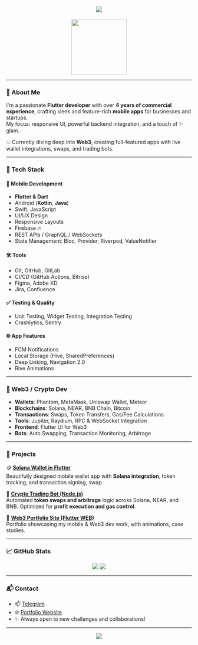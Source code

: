 <h1 align="center">
  <img src="https://readme-typing-svg.herokuapp.com/?color=ff61f6&size=30&center=true&vCenter=true&width=1000&lines=Hey+there!+I'm+Liya+💻;Flutter+%26+Web3+Developer+🚀;Turning+ideas+into+apps+✨" />
</h1>

<p align="center">
  <img src="https://media.giphy.com/media/hp3dmEydIsPEM/giphy.gif" width="150" />
</p>

---

### 🌟 About Me

I'm a passionate **Flutter developer** with over **4 years of commercial experience**, crafting sleek and feature-rich **mobile apps** for businesses and startups.  
My focus: responsive UI, powerful backend integration, and a touch of ✨ glam.

💥 Currently diving deep into **Web3**, creating full-featured apps with live wallet integrations, swaps, and trading bots.

---

### 🚀 Tech Stack

#### 🧩 Mobile Development
- **Flutter & Dart**
- Android (**Kotlin**, **Java**)
- Swift, JavaScript
- UI/UX Design
- Responsive Layouts
- Firebase 🔥
- REST APIs / GraphQL / WebSockets
- State Management: Bloc, Provider, Riverpod, ValueNotifier

#### 🛠 Tools
- Git, GitHub, GitLab
- CI/CD (GitHub Actions, Bitrise)
- Figma, Adobe XD
- Jira, Confluence

#### ✅ Testing & Quality
- Unit Testing, Widget Testing, Integration Testing
- Crashlytics, Sentry

#### 🌐 App Features
- FCM Notifications
- Local Storage (Hive, SharedPreferences)
- Deep Linking, Navigation 2.0
- Rive Animations

---

### 💎 Web3 / Crypto Dev

- **Wallets**: Phantom, MetaMask, Uniswap Wallet, Meteor  
- **Blockchains**: Solana, NEAR, BNB Chain, Bitcoin  
- **Transactions**: Swaps, Token Transfers, Gas/Fee Calculations  
- **Tools**: Jupiter, Raydium, RPC & WebSocket Integration  
- **Frontend**: Flutter UI for Web3  
- **Bots**: Auto Swapping, Transaction Monitoring, Arbitrage

---

### 🚧 Projects

🪙 [**Solana Wallet in Flutter**](https://site-git-master-liyafars-projects.vercel.app)  
Beautifully designed mobile wallet app with **Solana integration**, token tracking, and transaction signing, swap.

🤖 [**Crypto Trading Bot (Node.js)**](https://site-git-master-liyafars-projects.vercel.app)  
Automated **token swaps and arbitrage** logic across Solana, NEAR, and BNB. Optimized for **profit execution and gas control**.

🧩 [**Web3 Portfolio Site (Flutter WEB)**](https://site-git-master-liyafars-projects.vercel.app)  
Portfolio showcasing my mobile & Web3 dev work, with animations, case studies.

---

### 📈 GitHub Stats

<p align="center">
  <img src="https://github-readme-stats.vercel.app/api?username=liyafars&show_icons=true&theme=radical&hide_title=true" />
  <img src="https://github-readme-stats.vercel.app/api/top-langs/?username=liyafars&layout=compact&theme=radical" />
</p>

---

### 📬 Contact

- 📫 [Telegram](https://t.me/liyafars)
- 🌐 [Portfolio Website](https://site-git-master-liyafars-projects.vercel.app)
- ✨ Always open to new challenges and collaborations!

---

<p align="center">
  <img src="https://capsule-render.vercel.app/api?type=waving&height=120&color=gradient&customColorList=11,17,18&animation=fadeIn&section=footer" />
</p>
